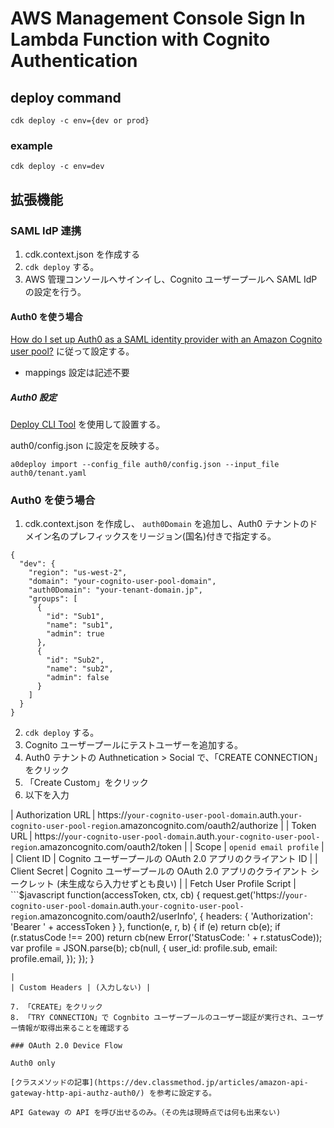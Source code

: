 # AWS Management Console Sign In Lambda Function with Cognito Authentication

## deploy command
```
cdk deploy -c env={dev or prod}
```

### example

```
cdk deploy -c env=dev
```

## 拡張機能

### SAML IdP 連携

1. cdk.context.json を作成する
2. `cdk deploy` する。
3. AWS 管理コンソールへサインイし、Cognito ユーザープールへ SAML IdP の設定を行う。

#### Auth0 を使う場合
[How do I set up Auth0 as a SAML identity provider with an Amazon Cognito user pool?](https://aws.amazon.com/premiumsupport/knowledge-center/auth0-saml-cognito-user-pool/?nc1=h_ls) に従って設定する。

- mappings 設定は記述不要

##### Auth0 設定
[Deploy CLI Tool](https://auth0.com/docs/deploy/deploy-cli-tool/create-and-configure-the-deploy-cli-application) を使用して設置する。

auth0/config.json に設定を反映する。

```$sh
a0deploy import --config_file auth0/config.json --input_file auth0/tenant.yaml
```

### Auth0 を使う場合

1. cdk.context.json を作成し、 `auth0Domain` を追加し、Auth0 テナントのドメイン名のプレフィックスをリージョン(国名)付きで指定する。

```$json
{
  "dev": {
    "region": "us-west-2",
    "domain": "your-cognito-user-pool-domain",
    "auth0Domain": "your-tenant-domain.jp",
    "groups": [ 
      {
        "id": "Sub1",
        "name": "sub1",
        "admin": true
      },
      {
        "id": "Sub2",
        "name": "sub2",
        "admin": false
      }
    ]
  }
}

```

2. `cdk deploy` する。
3. Cognito ユーザープールにテストユーザーを追加する。
4. Auth0 テナントの Authnetication > Social で、「CREATE CONNECTION」 をクリック
5. 「Create Custom」をクリック
6. 以下を入力

| Authorization URL | https://`your-cognito-user-pool-domain`.auth.`your-cognito-user-pool-region`.amazoncognito.com/oauth2/authorize |
| Token URL | https://`your-cognito-user-pool-domain`.auth.`your-cognito-user-pool-region`.amazoncognito.com/oauth2/token |
| Scope | `openid email profile` |
| Client ID | Cognito ユーザープールの OAuth 2.0 アプリのクライアント ID |
| Client Secret | Cognito ユーザープールの OAuth 2.0 アプリのクライアント シークレット (未生成なら入力せずとも良い) |
| Fetch User Profile Script | ```$javascript
function(accessToken, ctx, cb) {
  request.get('https://`your-cognito-user-pool-domain`.auth.`your-cognito-user-pool-region`.amazoncognito.com/oauth2/userInfo', {
    headers: {
      'Authorization': 'Bearer ' + accessToken
    }
  }, function(e, r, b) {
    if (e) return cb(e);
    if (r.statusCode !== 200) return cb(new Error('StatusCode: ' + r.statusCode));
    var profile = JSON.parse(b);
    cb(null, {
      user_id: profile.sub,
      email: profile.email,
    });
  });
}
```
|
| Custom Headers | (入力しない) |

7. 「CREATE」をクリック
8. 「TRY CONNECTION」で Cognbito ユーザープールのユーザー認証が実行され、ユーザー情報が取得出来ることを確認する

### OAuth 2.0 Device Flow

Auth0 only

[クラスメソッドの記事](https://dev.classmethod.jp/articles/amazon-api-gateway-http-api-authz-auth0/) を参考に設定する。

API Gateway の API を呼び出せるのみ。（その先は現時点では何も出来ない)
